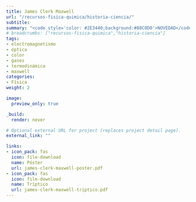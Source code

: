 ```yaml
---
title: James Clerk Maxwell
url: "/recursos-fisica-quimica/historia-ciencia/"
subtitle: 
summary: "<code style='color: #2E3440;background:#88C0D0'>NOVEDAD</code>"
# breadcrumbs: ["recursos-fisica-quimica","historia-ciencia"]
tags:
- electromagnetismo
- óptica
- color
- gases
- termodinámica
- maxwell
categories:
- Física
weight: 2

image:
  preview_only: true

_build:
  render: never

# Optional external URL for project (replaces project detail page).
external_link: ""

links:
- icon_pack: fas
  icon: file-download
  name: Póster
  url: james-clerk-maxwell-poster.pdf
- icon_pack: fas
  icon: file-download
  name: Tríptico
  url: james-clerk-maxwell-triptico.pdf  
---
```

